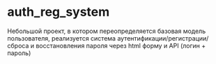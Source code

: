 # auth_reg_system
Небольшой проект, в котором переопределяется базовая модель пользователя, реализуется система аутентификации/регистрации/сброса и восстановления пароля через html форму и API (логин + пароль)
